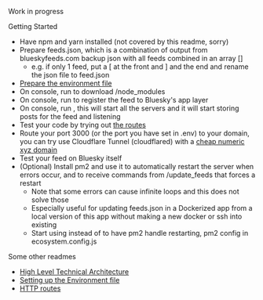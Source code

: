Work in progress

Getting Started
- Have npm and yarn installed (not covered by this readme, sorry)
- Prepare feeds.json, which is a combination of output from blueskyfeeds.com backup json with all feeds combined in an array []
  - e.g. if only 1 feed, put a [ at the front and ] and the end and rename the json file to feed.json
- [Prepare the environment file](docs/env.md)
- On console, run <yarn install> to download /node_modules
- On console, run <yarn register> to register the feed to Bluesky's app layer
- On console, run <yarn dev>, this will start all the servers and it will start storing posts for the feed and listening
- Test your code by trying out [the routes](docs/http.md)
- Route your port 3000 (or the port you have set in .env) to your domain, you can try use Cloudflare Tunnel (cloudflared) with a [cheap numeric xyz domain](https://www.reddit.com/r/homelab/comments/vtqg9m/psa_any_xyz_domain_of_the_format_69_digitsxyz_is/)
- Test your feed on Bluesky itself
- (Optional) Install pm2 and use it to automatically restart the server when errors occur, and to receive commands from /update_feeds that forces a restart
  - Note that some errors can cause infinite loops and this does not solve those
  - Especially useful for updating feeds.json in a Dockerized app from a local version of this app without making a new docker or ssh into existing
  - Start using <pm2 start ecosystem.config.js> instead of <yarn dev> to have pm2 handle restarting, pm2 config in ecosystem.config.js


Some other readmes
- [High Level Technical Architecture](docs/architecture.md)
- [Setting up the Environment file](docs/env.md)
- [HTTP routes](docs/http.md)